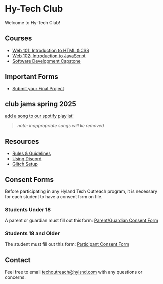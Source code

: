 <style>
  .markdown-body > h1:first-child:not([id]) {
    display: none;
  }

  h1#hy-tech-club {
    margin-top: 0 !important;
  }
</style>

# Hy-Tech Club
Welcome to Hy-Tech Club!

## Courses
- [Web 101: Introduction to HTML & CSS](/web-101)
- [Web 102: Introduction to JavaScript](/web-102)
- [Software Development Capstone](/capstone)

## Important Forms
- [Submit your Final Project](https://forms.office.com/r/D0VT2LmU3P)

## club jams spring 2025
[add a song to our spotify playlist!](https://open.spotify.com/playlist/1RHG4jiyfHnAqKI5fTSqTf?si=05b3b6673d5f4771&pt=d7424f0b98afa3b5116b064bb9d53eef)

>_note: inappropriate songs will be removed_

## Resources
- [Rules & Guidelines](/RulesAndGuidelines)
- [Using Discord](/DiscordUse)
- [Glitch Setup](/GlitchSetup.md)

## Consent Forms
Before participating in any Hyland Tech Outreach program, it is necessary for each student to have a consent form on file.

### Students Under 18
A parent or guardian must fill out this form: [Parent/Guardian Consent Form](https://unityforms.onbase.com/HSIDB/UnityForm.aspx?d1=AdrvirQPpbk%2fK8N%2fmU7zlZ4mwqZaJKU5IfdbClMYdbyFrgdw2YhKV9yGhxDGytB9U8A5uigiD1fnrt0%2fJmKvEzSu1S6ylzH52OiTbeLVjX8AcquU7dimjNQlyyF%2biPTmZhG0M%2fg74cfhplG2u%2fBI5XmVbEEPxq1PRLELOt3y6oSvbFgf6h1LdG%2fRKBTkGcuRGQIk9Ng%2brVPsEl%2fmKjwXqlAu%2fv0F13hHLO7K9hZXE%2fP80mQK1evTlimpvwxy%2bmT%2fBg%3d%3d)

### Students 18 and Older
The student must fill out this form: [Participant Consent Form](https://unityforms.onbase.com/HSIDB/UnityForm.aspx?d1=AX%2fXTSKezMF%2fAfCTU5ndoRfIa%2fMR0nq%2blzEwZiP4BG3D%2ba6NQdopbNBm7MYS7%2baruklLRBO8ZmUN4R3m%2b%2bRguyNmnU%2fpgcTHEeTCUdgn2xag8qp6OhnDkrNF79qJmFeb2tfnHtVPETu1X972LtZ9ZDf2oWTewqraA5ct4d6kR9g8E0ToEQi%2fyv7Ya0ue9qtiRI1BUAK08114jAtBBD%2b0XSTwecavP1PBioTpDwLYymgMnaVATn8fH%2fK6t2qG4Pf0vw%3d%3d)

## Contact
Feel free to email [techoutreach@hyland.com](mailto:techoutreach@hyland.com) with any questions or concerns.
